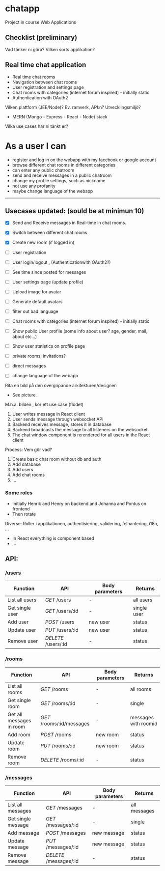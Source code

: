 # chatapp
Project in course Web Applications

## Checklist (preliminary)
Vad tänker ni göra? Vilken sorts applikation?
## Real time chat application
* Real time chat rooms
* Navigation between chat rooms
* User registration and settings page
* Chat rooms with categories (internet forum inspired) - initially static
* Authentication with OAuth2

Vilken plattform (JEE/Node)? Ev. ramverk, API:n? Utvecklingsmiljö?
* MERN (Mongo - Express - React - Node) stack

Vilka use cases	har ni tänkt er?
# As a user I can
* register and log in on the webapp with my facebook or google account
* browse different chat rooms in different categories
* can enter any public chatroom
* send and receive messages in a public chatroom
* change my profile settings, such as nickname
* not use any profanity
* maybe change language of the webapp

---------
## Usecases updated:  (sould be at minimun 10)
- [x] Send and Receive messages in Real-time in chat rooms.
- [x] Switch between different chat rooms
- [x] Create new room (if logged in)
- [ ] User registration
- [ ] User login/logout , (Authenticationwith OAuth2?)
- [ ] See time since posted for messages 
- [ ] User settings page (update profile)
- [ ] Upload image for avatar
- [ ] Generate default avatars
- [ ] filter out bad language
- [ ] Chat rooms with categories (internet forum inspired) - initially static
- [ ] Show public User profile (some info about user? age, gender, mail, about etc...)
- [ ] Show user statistics on profile page
- [ ] private rooms, invitations?
- [ ] direct messages
- [ ] change language of the webapp



Rita en bild på den övergripande arkitekturen/designen
* See picture.

M.h.a. bilden , kör ett use case (flödet)
1. User writes message in React client
2. User sends message through websocket API
3. Backend receives message, stores it in database
4. Backend broadcasts the message to all listeners on the websocket
5. The chat window component is rerendered for all users in the React client

Process: Vem gör vad?
1. Create basic chat room without db and auth
2. Add database
3. Add users
4. Add chat rooms
5. ...
### Some roles
* Initially Henrik and Henry on backend and Johanna and Pontus on frontend
* Then rotate

Diverse: Roller i applikationen, authentisiering, validering, felhantering, i18n, ...
* In React everything is component based
* ...


## API:

### /users
Function | API | Body parameters | Returns
---|---|---|---
List all users        | *GET* /users              | -            | all users
Get single user       | *GET* /users/:id          | -            | single user
Add user              | *POST* /users             | new user         | status
Update user           | *PUT* /users/:id          | new user         | status
Remove user           | *DELETE* /users/:id       | -            | status

### /rooms
Function | API | Body parameters | Returns
---|---|---|---
List all rooms        | *GET* /rooms              | -            | all rooms
Get single room       | *GET* /rooms/:id          | -            | single
Get all messages in room | *GET* /rooms/:id/messages | -         | messages with roomid
Add room              | *POST* /rooms             | new room         | status
Update room           | *PUT* /rooms/:id          | new room         | status
Remove room           | *DELETE* /rooms/:id       | -            | status

### /messages
Function | API | Body parameters | Returns
---|---|---|---
List all messages        | *GET* /messages              | -            | all messages
Get single message       | *GET* /messages/:id          | -            | single
Add message              | *POST* /messages             | new message         | status
Update message           | *PUT* /messages/:id          | new message         | status
Remove message           | *DELETE* /messages/:id       | -            | status
